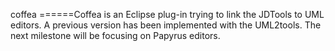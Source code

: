 coffea
======Coffea is an Eclipse plug-in trying to link the JDTools to UML editors. A previous version has been implemented with the UML2tools. The next milestone will be focusing on Papyrus editors.
